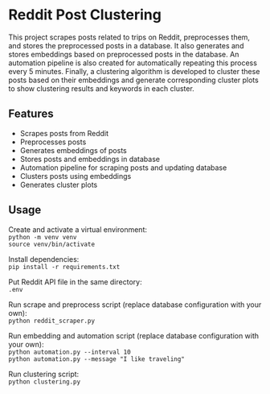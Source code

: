 # Reddit Post Clustering

This project scrapes posts related to trips on Reddit, preprocesses them, and stores the preprocessed posts in a database. It also generates and stores embeddings based on preprocessed posts in the database. An automation pipeline is also created for automatically repeating this process every 5 minutes. Finally, a clustering algorithm is developed to cluster these posts based on their embeddings and generate corresponding cluster plots to show clustering results and keywords in each cluster.

## Features
- Scrapes posts from Reddit  
- Preprocesses posts  
- Generates embeddings of posts  
- Stores posts and embeddings in database  
- Automation pipeline for scraping posts and updating database  
- Clusters posts using embeddings  
- Generates cluster plots  

## Usage

Create and activate a virtual environment:  
`python -m venv venv`  
`source venv/bin/activate`  

Install dependencies:  
`pip install -r requirements.txt`  

Put Reddit API file in the same directory:  
`.env`  

Run scrape and preprocess script (replace database configuration with your own):  
`python reddit_scraper.py`  

Run embedding and automation script (replace database configuration with your own):  
`python automation.py --interval 10`  
`python automation.py --message "I like traveling"`  

Run clustering script:  
`python clustering.py`
